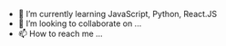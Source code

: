 - 🌱 I’m currently learning JavaScript, Python, React.JS
- 💞️ I’m looking to collaborate on ...
- 📫 How to reach me ...

<!---
huseincode/huseincode is a ✨ special ✨ repository because its `README.md` (this file) appears on your GitHub profile.
You can click the Preview link to take a look at your changes.
--->
